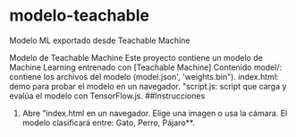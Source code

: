 # modelo-teachable
Modelo ML exportado desde Teachable Machine

Modelo de Teachable Machine
Este proyecto contiene un modelo de Machine Learning entrenado con [Teachable Machine]
Contenido
model/: contiene los archivos del modelo (model.json', 'weights.bin").
index.html: demo para probar el modelo en un navegador.
"script.js: script que carga y evalúa el modelo con TensorFlow.js.
##Instrucciones
1. Abre "index.html en un navegador.
Elige una imagen o usa la cámara.
El modelo clasificará entre: Gato, Perro, Pájaro**.
